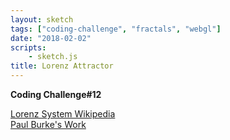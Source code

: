 ```yaml
---
layout: sketch
tags: ["coding-challenge", "fractals", "webgl"]
date: "2018-02-02"
scripts: 
    - sketch.js
title: Lorenz Attractor
---
```


**Coding Challenge#12**

[Lorenz System Wikipedia](https://en.wikipedia.org/wiki/Lorenz_system)   
[Paul Burke's Work](http://paulbourke.net/fractals/lorenz/)   


